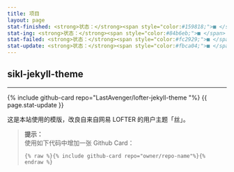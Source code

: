 ```yaml
---
title: 项目
layout: page
stat-finished: <strong>状态：</strong><span style="color:#159818;">■ </span> 已完成
stat-ing: <strong>状态：</strong><span style="color:#84b6eb;">■ </span> 进行中
stat-failed: <strong>状态：</strong><span style="color:#fc2929;">■ </span> 已弃坑
stat-update: <strong>状态：</strong><span style="color:#fbca04;">■ </span> 保持更新
---
```

## sikl-jekyll-theme
<hr>
{% include github-card repo="LastAvenger/lofter-jekyll-theme "%}
{{ page.stat-update }}

这是本站使用的模版，改良自来自网易 LOFTER 的用户主题「丝」。

> **提示：**  
> 使用如下代码中增加一张 Github Card：
> 
> ```
> {% raw %}{% include github-card repo="owner/repo-name"%}{% endraw %}
> ```
> 
